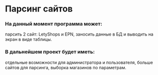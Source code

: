 # Парсинг сайтов
### На данный момент программа может: 
парсить 2 сайт: LetyShops и EPN, заносить данные в БД и выводить на экран в виде таблицы.
### В дальнейшем проект будет иметь:
отдельные возможности для администратора и пользователя, больше сайтов для парсинга, выборка магазинов по параметрам.
